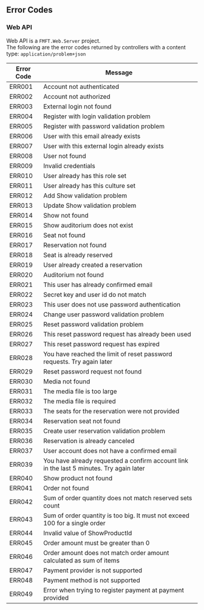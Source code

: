 ## Error Codes

### Web API
Web API is a `FMFT.Web.Server` project.  
The following are the error codes returned by controllers with a content type: `application/problem+json`

Error Code | Message 
--- | ---
ERR001 | Account not authenticated
ERR002 | Account not authorized
ERR003 | External login not found
ERR004 | Register with login validation problem
ERR005 | Register with password validation problem
ERR006 | User with this email already exists
ERR007 | User with this external login already exists
ERR008 | User not found
ERR009 | Invalid credentials
ERR010 | User already has this role set
ERR011 | User already has this culture set
ERR012 | Add Show validation problem
ERR013 | Update Show validation problem
ERR014 | Show not found
ERR015 | Show auditorium does not exist
ERR016 | Seat not found
ERR017 | Reservation not found
ERR018 | Seat is already reserved
ERR019 | User already created a reservation
ERR020 | Auditorium not found
ERR021 | This user has already confirmed email
ERR022 | Secret key and user id do not match 
ERR023 | This user does not use password authentication
ERR024 | Change user password validation problem
ERR025 | Reset password validation problem
ERR026 | This reset password request has already been used
ERR027 | This reset password request has expired
ERR028 | You have reached the limit of reset password requests. Try again later
ERR029 | Reset password request not found
ERR030 | Media not found
ERR031 | The media file is too large
ERR032 | The media file is required
ERR033 | The seats for the reservation were not provided
ERR034 | Reservation seat not found
ERR035 | Create user reservation validation problem
ERR036 | Reservation is already canceled
ERR037 | User account does not have a confirmed email
ERR039 | You have already requested a confirm account link in the last 5 minutes. Try again later
ERR040 | Show product not found
ERR041 | Order not found
ERR042 | Sum of order quantity does not match reserved sets count
ERR043 | Sum of order quantity is too big. It must not exceed 100 for a single order
ERR044 | Invalid value of ShowProductId
ERR045 | Order amount must be greater than 0
ERR046 | Order amount does not match order amount calculated as sum of items
ERR047 | Payment provider is not supported
ERR048 | Payment method is not supported
ERR049 | Error when trying to register payment at payment provided
